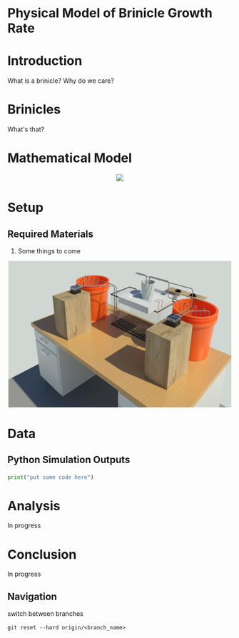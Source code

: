 # Physical Model of Brinicle Growth Rate

# Introduction
What is a brinicle? Why do we care?
# Brinicles
What's that?
# Mathematical Model
<!--You must use &space instead of " " or it will break-->
<!-----------LATEX IN HTML----------->
<p align ="center">
<img src="https://latex.codecogs.com/gif.latex?\dpi{200}&space;\bg_black&space;\fn_jvn&space;\boxed{x&space;=&space;5}" 
/></p>
<!--------------------------------------->

# Setup
## Required Materials
1. Some things to come
<p align="center">
    <img src="3D Models/3D View 1.jpg" alt="drawing" width="500"/>
</p>

# Data
## Python Simulation Outputs
```python
print("put some code here")
```
# Analysis
In progress
# Conclusion
In progress

## Navigation
switch between branches
```
git reset --hard origin/<branch_name>
```